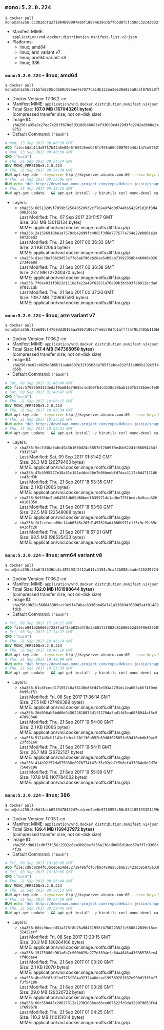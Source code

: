 ## `mono:5.2.0.224`

```console
$ docker pull mono@sha256:cc382dcfa2f1904b90907e06f18074630ddb77bbd0fcfc50dc32c43632f3c89c
```

-	Manifest MIME: `application/vnd.docker.distribution.manifest.list.v2+json`
-	Platforms:
	-	linux; amd64
	-	linux; arm variant v7
	-	linux; arm64 variant v8
	-	linux; 386

### `mono:5.2.0.224` - linux; amd64

```console
$ docker pull mono@sha256:21b5fe8205cdb80c995ee7e7077ca14b132ea2ee30e925a8caf07b920f92b36e
```

-	Docker Version: 17.06.2-ce
-	Manifest MIME: `application/vnd.docker.distribution.manifest.v2+json`
-	Total Size: **167.0 MB (167043261 bytes)**  
	(compressed transfer size, not on-disk size)
-	Image ID: `sha256:a35e8c27ec7c293fb70e5d3188bb6083ef33003cd429d3fc9742edbb8e348751`
-	Default Command: `["bash"]`

```dockerfile
# Wed, 13 Sep 2017 08:40:50 GMT
ADD file:bdab114a5717b42a5e02e6f602d5eeb48fc998a60d200704b4da1a7ce8552775 in / 
# Wed, 13 Sep 2017 08:40:50 GMT
CMD ["bash"]
# Thu, 21 Sep 2017 00:34:24 GMT
ENV MONO_VERSION=5.2.0.224
# Thu, 21 Sep 2017 00:34:30 GMT
RUN apt-key adv --keyserver hkp://keyserver.ubuntu.com:80 --recv-keys 3FA7E0328081BFF6A14DA29AA6A19B38D3D831EF
# Thu, 21 Sep 2017 00:35:06 GMT
RUN echo "deb http://download.mono-project.com/repo/debian jessie/snapshots/$MONO_VERSION main" > /etc/apt/sources.list.d/mono-official.list   && apt-get update   && apt-get install -y mono-runtime   && rm -rf /var/lib/apt/lists/* /tmp/*
# Thu, 21 Sep 2017 00:36:15 GMT
RUN apt-get update   && apt-get install -y binutils curl mono-devel ca-certificates-mono fsharp mono-vbnc nuget referenceassemblies-pcl   && rm -rf /var/lib/apt/lists/* /tmp/*
```

-	Layers:
	-	`sha256:065132d9f7059b525640520932c776949f4d0d744b65429f1026f3d4d9b3615a`  
		Last Modified: Thu, 07 Sep 2017 23:11:57 GMT  
		Size: 30.1 MB (30113134 bytes)  
		MIME: application/vnd.docker.image.rootfs.diff.tar.gzip
	-	`sha256:2a1596910ba1a7570cb42499fc4085f3d6e777577a754e22eb801e2a8872bed2`  
		Last Modified: Thu, 21 Sep 2017 00:36:33 GMT  
		Size: 2.1 KB (2064 bytes)  
		MIME: application/vnd.docker.image.rootfs.diff.tar.gzip
	-	`sha256:d1ec38a76b29d53e7fe6a6796eb28aa54b5ab73992058b44608040202734ee8d`  
		Last Modified: Thu, 21 Sep 2017 00:36:38 GMT  
		Size: 27.2 MB (27240470 bytes)  
		MIME: application/vnd.docker.image.rootfs.diff.tar.gzip
	-	`sha256:7f0e4031f3b22d1118efe22a49f62821a76e99b3ddb93feb812ecdad8f8151db`  
		Last Modified: Thu, 21 Sep 2017 00:37:26 GMT  
		Size: 109.7 MB (109687593 bytes)  
		MIME: application/vnd.docker.image.rootfs.diff.tar.gzip

### `mono:5.2.0.224` - linux; arm variant v7

```console
$ docker pull mono@sha256:f2e689cf47d9dd30195aa906718057fe6b79dfb1afff7af9b3405b110b602c0f
```

-	Docker Version: 17.06.2-ce
-	Manifest MIME: `application/vnd.docker.distribution.manifest.v2+json`
-	Total Size: **147.4 MB (147365050 bytes)**  
	(compressed transfer size, not on-disk size)
-	Image ID: `sha256:bc02c4829d8b5b31aa6d807e32f9563da785f5ebca832f33a009b232c5f4d55b`
-	Default Command: `["bash"]`

```dockerfile
# Sat, 09 Sep 2017 01:40:46 GMT
ADD file:57987b9433dedaf9ae81e7468bc4c360fb4cdb30c58bab120fb378b5ecfe0956 in / 
# Sat, 09 Sep 2017 01:40:47 GMT
CMD ["bash"]
# Thu, 21 Sep 2017 18:00:15 GMT
ENV MONO_VERSION=5.2.0.224
# Thu, 21 Sep 2017 18:00:34 GMT
RUN apt-key adv --keyserver hkp://keyserver.ubuntu.com:80 --recv-keys 3FA7E0328081BFF6A14DA29AA6A19B38D3D831EF
# Thu, 21 Sep 2017 18:27:22 GMT
RUN echo "deb http://download.mono-project.com/repo/debian jessie/snapshots/$MONO_VERSION main" > /etc/apt/sources.list.d/mono-official.list   && apt-get update   && apt-get install -y mono-runtime   && rm -rf /var/lib/apt/lists/* /tmp/*
# Thu, 21 Sep 2017 18:52:51 GMT
RUN apt-get update   && apt-get install -y binutils curl mono-devel ca-certificates-mono fsharp mono-vbnc nuget referenceassemblies-pcl   && rm -rf /var/lib/apt/lists/* /tmp/*
```

-	Layers:
	-	`sha256:5ec7d30a9a8c4943b1650d24c5857d17b69f0e4bb62241d56894484ff9315547`  
		Last Modified: Sat, 09 Sep 2017 01:51:42 GMT  
		Size: 26.3 MB (26279463 bytes)  
		MIME: application/vnd.docker.image.rootfs.diff.tar.gzip
	-	`sha256:47b3095277e38a81c181e4dcd30e7b06beebfd7daa3117a8d4717106ce43dd3b`  
		Last Modified: Thu, 21 Sep 2017 18:53:35 GMT  
		Size: 2.1 KB (2066 bytes)  
		MIME: application/vnd.docker.image.rootfs.diff.tar.gzip
	-	`sha256:9d598bc2bb84208db09d68bedf835971dc1adbe775fbcdc6a9caa32648181850`  
		Last Modified: Thu, 21 Sep 2017 18:53:50 GMT  
		Size: 22.5 MB (22548088 bytes)  
		MIME: application/vnd.docker.image.rootfs.diff.tar.gzip
	-	`sha256:fd7cefeead9bc14bb6545c205d1457628ad4086b971c1f5c9cf9e35ea42cfc28`  
		Last Modified: Thu, 21 Sep 2017 18:57:21 GMT  
		Size: 98.5 MB (98535433 bytes)  
		MIME: application/vnd.docker.image.rootfs.diff.tar.gzip

### `mono:5.2.0.224` - linux; arm64 variant v8

```console
$ docker pull mono@sha256:36a6f53636bb3c429393f2412a611c1101c9ca47b882deade235249724f55bd6
```

-	Docker Version: 17.06.2-ce
-	Manifest MIME: `application/vnd.docker.distribution.manifest.v2+json`
-	Total Size: **162.0 MB (161988644 bytes)**  
	(compressed transfer size, not on-disk size)
-	Image ID: `sha256:0b22e566845389cec3e9f474baa6336bb45a7414138b94f80945a4fb1482fdcb`
-	Default Command: `["bash"]`

```dockerfile
# Fri, 08 Sep 2017 17:24:21 GMT
ADD file:e941b26069cf288fadf2ab835d4f0c3a681f3f882d81686662d20f9642928795 in / 
# Fri, 08 Sep 2017 17:24:22 GMT
CMD ["bash"]
# Thu, 21 Sep 2017 19:46:14 GMT
ENV MONO_VERSION=5.2.0.224
# Thu, 21 Sep 2017 19:46:19 GMT
RUN apt-key adv --keyserver hkp://keyserver.ubuntu.com:80 --recv-keys 3FA7E0328081BFF6A14DA29AA6A19B38D3D831EF
# Thu, 21 Sep 2017 19:48:09 GMT
RUN echo "deb http://download.mono-project.com/repo/debian jessie/snapshots/$MONO_VERSION main" > /etc/apt/sources.list.d/mono-official.list   && apt-get update   && apt-get install -y mono-runtime   && rm -rf /var/lib/apt/lists/* /tmp/*
# Thu, 21 Sep 2017 19:53:39 GMT
RUN apt-get update   && apt-get install -y binutils curl mono-devel ca-certificates-mono fsharp mono-vbnc nuget referenceassemblies-pcl   && rm -rf /var/lib/apt/lists/* /tmp/*
```

-	Layers:
	-	`sha256:01c8fcecd171557c0af8130e86fd47e393a2791dc2ea655cb5f4f0ed6b95ef51`  
		Last Modified: Fri, 08 Sep 2017 17:36:14 GMT  
		Size: 27.5 MB (27480389 bytes)  
		MIME: application/vnd.docker.image.rootfs.diff.tar.gzip
	-	`sha256:26d096ab8bd60d945622610873d1f1270da5ad1fd8ea6888944af6c947898340`  
		Last Modified: Thu, 21 Sep 2017 19:54:00 GMT  
		Size: 2.1 KB (2066 bytes)  
		MIME: application/vnd.docker.image.rootfs.diff.tar.gzip
	-	`sha256:5124b5cb1141efbdccb20f130b052b89d03025851d69410ebdb394c523fcb160`  
		Last Modified: Thu, 21 Sep 2017 19:54:11 GMT  
		Size: 26.7 MB (26722127 bytes)  
		MIME: application/vnd.docker.image.rootfs.diff.tar.gzip
	-	`sha256:414b92f57da575836e097b774f47c35e32eb7f5b6ef433064e0e9d7d756e9c9e`  
		Last Modified: Thu, 21 Sep 2017 19:55:39 GMT  
		Size: 107.8 MB (107784062 bytes)  
		MIME: application/vnd.docker.image.rootfs.diff.tar.gzip

### `mono:5.2.0.224` - linux; 386

```console
$ docker pull mono@sha256:8e5d13dcb093947043247eadcee2be8e6716995c50c054185193321499ddc00a
```

-	Docker Version: 17.03.1-ce
-	Manifest MIME: `application/vnd.docker.distribution.manifest.v2+json`
-	Total Size: **169.4 MB (169437972 bytes)**  
	(compressed transfer size, not on-disk size)
-	Image ID: `sha256:d0811cdbf3f158c2932c6ea9bb0befa56a138ad0006d10cd67a3f7c9366c4f3a`
-	Default Command: `["bash"]`

```dockerfile
# Fri, 08 Sep 2017 13:18:05 GMT
ADD file:cd8c8c04f635ce6e14de5271949afcf67b9c480ea35ba633423d385975e330ad in / 
# Fri, 08 Sep 2017 13:18:05 GMT
CMD ["bash"]
# Thu, 21 Sep 2017 00:56:44 GMT
ENV MONO_VERSION=5.2.0.224
# Thu, 21 Sep 2017 00:56:53 GMT
RUN apt-key adv --keyserver hkp://keyserver.ubuntu.com:80 --recv-keys 3FA7E0328081BFF6A14DA29AA6A19B38D3D831EF
# Thu, 21 Sep 2017 00:57:50 GMT
RUN echo "deb http://download.mono-project.com/repo/debian jessie/snapshots/$MONO_VERSION main" > /etc/apt/sources.list.d/mono-official.list   && apt-get update   && apt-get install -y mono-runtime   && rm -rf /var/lib/apt/lists/* /tmp/*
# Thu, 21 Sep 2017 00:59:46 GMT
RUN apt-get update   && apt-get install -y binutils curl mono-devel ca-certificates-mono fsharp mono-vbnc nuget referenceassemblies-pcl   && rm -rf /var/lib/apt/lists/* /tmp/*
```

-	Layers:
	-	`sha256:60dc9bcedd31a278f8b25a98451958fb75022352fe550042039e16ce32422ecf`  
		Last Modified: Fri, 08 Sep 2017 13:23:15 GMT  
		Size: 30.3 MB (30264166 bytes)  
		MIME: application/vnd.docker.image.rootfs.diff.tar.gzip
	-	`sha256:15175880c961a6b7c900b029a277d3894efc64a4646a436385786ee4cfd6da64`  
		Last Modified: Thu, 21 Sep 2017 01:03:20 GMT  
		Size: 2.1 KB (2070 bytes)  
		MIME: application/vnd.docker.image.rootfs.diff.tar.gzip
	-	`sha256:4bc83f83df1ed776f204a3232440dcae199369201687e900d13f6bf7f3f54189`  
		Last Modified: Thu, 21 Sep 2017 01:03:28 GMT  
		Size: 29.0 MB (29020722 bytes)  
		MIME: application/vnd.docker.image.rootfs.diff.tar.gzip
	-	`sha256:06c560d45c2d827612e123b2086ecd6ce007522fc0da32907d858fc4cf699678`  
		Last Modified: Thu, 21 Sep 2017 01:04:25 GMT  
		Size: 110.2 MB (110151014 bytes)  
		MIME: application/vnd.docker.image.rootfs.diff.tar.gzip

